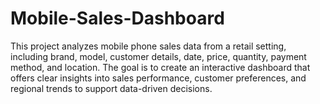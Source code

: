 # Mobile-Sales-Dashboard
This project analyzes mobile phone sales data from a retail setting, including brand, model, customer details, date, price, quantity, payment method, and location. The goal is to create an interactive dashboard that offers clear insights into sales performance, customer preferences, and regional trends to support data-driven decisions.
